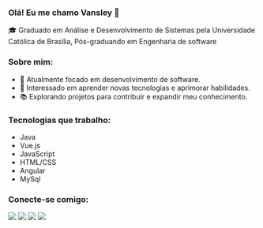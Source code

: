 ### Olá! Eu me chamo Vansley 👋

🎓 Graduado em Análise e Desenvolvimento de Sistemas pela Universidade Católica de Brasília, Pós-graduando em Engenharia de software

### Sobre mim:

- 🔭 Atualmente focado em desenvolvimento de software.
- 🌱 Interessado em aprender novas tecnologias e aprimorar habilidades.
- 📚 Explorando projetos para contribuir e expandir meu conhecimento.

### Tecnologias que trabalho:

- Java
- Vue.js
- JavaScript
- HTML/CSS
- Angular
- MySql

### Conecte-se comigo:

<a href="https://instagram.com/kayto.artwork" target="_blank"><img src="https://img.shields.io/badge/-Instagram-%23E4405F?style=for-the-badge&logo=instagram&logoColor=white" target="_blank"></a>
<a href="https://www.twitch.tv/duckkayto" target="_blank"><img src="https://img.shields.io/badge/Twitch-9146FF?style=for-the-badge&logo=twitch&logoColor=white" target="_blank"></a>
<a href="mailto:vansleytsilva@gmail.com"><img src="https://img.shields.io/badge/-Gmail-%23333?style=for-the-badge&logo=gmail&logoColor=white" target="_blank"></a>
<a href="https://linkedin.com/in/vansleytavares" target="_blank"><img src="https://img.shields.io/badge/-LinkedIn-%230077B5?style=for-the-badge&logo=linkedin&logoColor=white" target="_blank"></a>

 

